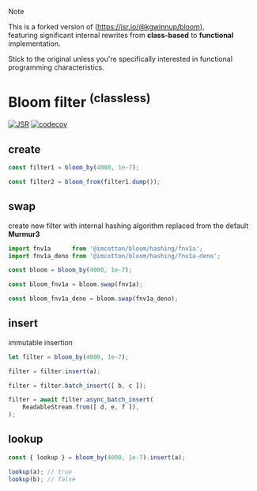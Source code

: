 > [!NOTE]
> This is a forked version of (https://jsr.io/@kgwinnup/bloom), \
> featuring significant internal rewrites from **class-based**
> to **functional** implementation.
> 
> Stick to the original unless you're specifically interested
> in functional programming characteristics.

# Bloom filter <sup>(classless)</sup>

[![JSR](https://jsr.io/badges/@imcotton/bloom)](https://jsr.io/@imcotton/bloom)
[![codecov](https://codecov.io/gh/imcotton/bloom/graph/badge.svg)](https://codecov.io/gh/imcotton/bloom)





## create

```ts
const filter1 = bloom_by(4000, 1e-7);

const filter2 = bloom_from(filter1.dump());
```





## swap

create new filter with internal hashing algorithm replaced
from the default **Murmur3**

```ts
import fnv1a      from '@imcotton/bloom/hashing/fnv1a';
import fnv1a_deno from '@imcotton/bloom/hashing/fnv1a-deno';

const bloom = bloom_by(4000, 1e-7);

const bloom_fnv1a = bloom.swap(fnv1a);

const bloom_fnv1a_deno = bloom.swap(fnv1a_deno);
```





## insert

immutable insertion

```ts
let filter = bloom_by(4000, 1e-7);

filter = filter.insert(a);

filter = filter.batch_insert([ b, c ]);

filter = await filter.async_batch_insert(
    ReadableStream.from([ d, e, f ]),
);
```





## lookup


```ts
const { lookup } = bloom_by(4000, 1e-7).insert(a);

lookup(a); // true
lookup(b); // false
```


